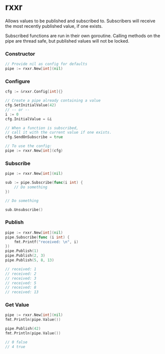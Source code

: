 # rxxr

Allows values to be published and subscribed to.
Subscribers will receive the most recently published value, if one exists.

Subscribed functions are run in their own goroutine.
Calling methods on the pipe are thread safe, but published values will not be locked.

### Constructor

```go
// Provide nil as config for defaults
pipe := rxxr.New[int](nil)
```

### Configure

```go
cfg := &rxxr.Config[int]{}

// Create a pipe already containing a value
cfg.SetInitialValue(42)
// -- or --
i := 0
cfg.InitialValue = &i

// When a function is subscribed, 
// call it with the current value if one exists.
cfg.SendOnSubscribe = true

// To use the config:
pipe := rxxr.New[int](cfg)
```

### Subscribe

```go
pipe := rxxr.New[int](nil)

sub := pipe.Subscribe(func(i int) {
	// Do something
})

// Do something

sub.Unsubscribe()
```

### Publish

```go
pipe := rxxr.New[int](nil)
pipe.Subscribe(func (i int) {
	fmt.Printf("received: \n", i)
})
pipe.Publish(1)
pipe.Publish(2, 3)
pipe.Publish(5, 8, 13)

// received: 1
// received: 2
// received: 3
// received: 5
// received: 8
// received: 13
```

### Get Value

```go
pipe := rxxr.New[int](nil)
fmt.Println(pipe.Value())

pipe.Publish(42)
fmt.Println(pipe.Value())

// 0 false
// 4 true
```